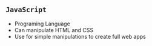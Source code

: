 ## `JavaScript`
- Programing Language
- Can manipulate HTML and CSS
- Use for simple manipulations to create full web apps